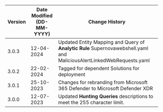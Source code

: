 | **Version** | **Date Modified (DD-MM-YYYY)** | **Change History**                                                            |
|-------------|--------------------------------|-------------------------------------------------------------------------------|
| 3.0.3       | 12-04-2024                     | Updated Entity Mapping and Query of **Analytic Rule** Supernovawebshell.yaml and MaliciousAlertLinkedWebRequests.yaml                              |
| 3.0.2       | 22-02-2024                     | Tagged for dependent Solutions for deployment                                 |
| 3.0.1       | 25-10-2023                     | Changes for rebranding from Microsoft 365 Defender to Microsoft Defender XDR  |      
| 3.0.0       | 12-07-2023                     | Updated **Hunting Queries** descriptions to meet the 255 character limit.     |
